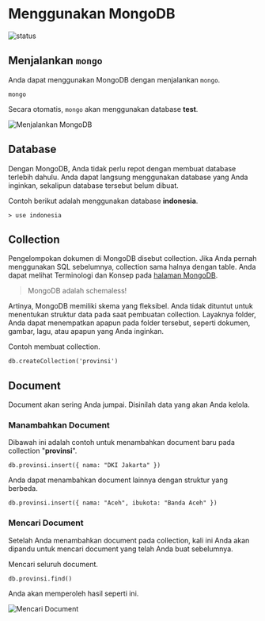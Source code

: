 # Menggunakan MongoDB

![status](https://dl.dropboxusercontent.com/u/83581209/mongodb-untuk-indonesia/button.status.dalam-pengembangan.png)


## Menjalankan `mongo`
Anda dapat menggunakan MongoDB dengan menjalankan `mongo`.

    mongo
    

Secara otomatis, `mongo` akan menggunakan database **test**.

![Menjalankan MongoDB](https://dl.dropboxusercontent.com/u/83581209/mongodb-untuk-indonesia/assets/menggunakan_mongodb.1.png)

## Database

Dengan MongoDB, Anda tidak perlu repot dengan membuat database terlebih dahulu. Anda dapat langsung menggunakan database yang Anda inginkan, sekalipun database tersebut belum dibuat.

Contoh berikut adalah menggunakan database **indonesia**.

    > use indonesia



## Collection

Pengelompokan dokumen di MongoDB disebut collection. Jika Anda pernah menggunakan SQL sebelumnya, collection sama halnya dengan table. Anda dapat melihat Terminologi dan Konsep pada [halaman MongoDB](mongodb.md).

> MongoDB adalah schemaless!

Artinya, MongoDB memiliki skema yang fleksibel. Anda tidak dituntut untuk menentukan struktur data pada saat pembuatan collection. Layaknya folder, Anda dapat menempatkan apapun pada folder tersebut, seperti dokumen, gambar, lagu, atau apapun yang Anda inginkan.

Contoh membuat collection.

    db.createCollection('provinsi')



## Document

Document akan sering Anda jumpai. Disinilah data yang akan Anda kelola.

### Manambahkan Document

Dibawah ini adalah contoh untuk menambahkan document baru pada collection "**provinsi**".

    db.provinsi.insert({ nama: "DKI Jakarta" })
    
Anda dapat menambahkan document lainnya dengan struktur yang berbeda.

    db.provinsi.insert({ nama: "Aceh", ibukota: "Banda Aceh" })

### Mencari Document

Setelah Anda menambahkan document pada collection, kali ini Anda akan dipandu untuk mencari document yang telah Anda buat sebelumnya.

Mencari seluruh document.

    db.provinsi.find()

Anda akan memperoleh hasil seperti ini.

![Mencari Document](https://dl.dropboxusercontent.com/u/83581209/mongodb-untuk-indonesia/assets/menggunakan_mongodb.2.png)


















